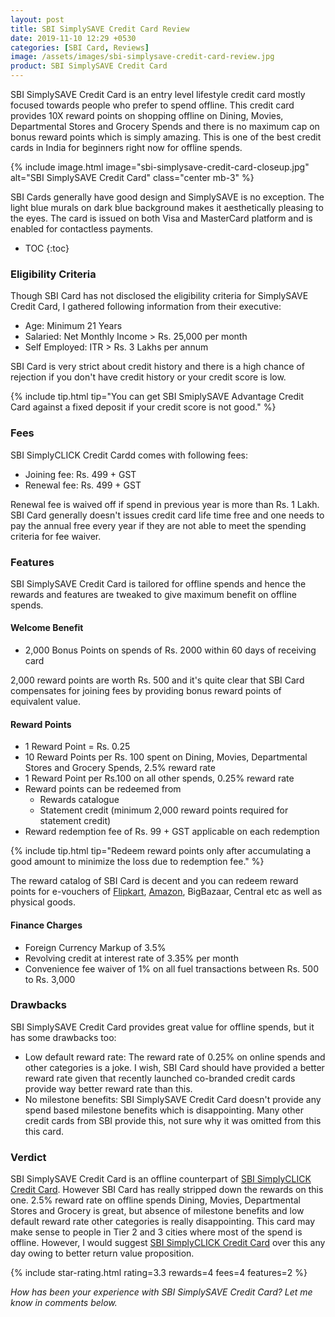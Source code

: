 ```yaml
---
layout: post
title: SBI SimplySAVE Credit Card Review
date: 2019-11-10 12:29 +0530
categories: [SBI Card, Reviews]
image: /assets/images/sbi-simplysave-credit-card-review.jpg
product: SBI SimplySAVE Credit Card
---
```


SBI SimplySAVE Credit Card is an entry level lifestyle credit card mostly focused towards people who prefer to spend offline. This credit card provides 10X reward points on shopping offline on Dining, Movies, Departmental Stores and Grocery Spends and there is no maximum cap on bonus reward points which is simply amazing. This is one of the best credit cards in India for beginners right now for offline spends.

{% include image.html image="sbi-simplysave-credit-card-closeup.jpg" alt="SBI SimplySAVE Credit Card" class="center mb-3" %}

SBI Cards generally have good design and SimplySAVE is no exception. The light blue murals on dark blue background makes it aesthetically pleasing to the eyes. The card is issued on both Visa and MasterCard platform and is enabled for contactless payments.

<!-- prettier-ignore -->
* TOC
{:toc}

### Eligibility Criteria

Though SBI Card has not disclosed the eligibility criteria for SimplySAVE Credit Card, I gathered following information from their executive:

- Age: Minimum 21 Years
- Salaried: Net Monthly Income > Rs. 25,000 per month
- Self Employed: ITR > Rs. 3 Lakhs per annum

SBI Card is very strict about credit history and there is a high chance of rejection if you don't have credit history or your credit score is low.

{% include tip.html tip="You can get SBI SmiplySAVE Advantage Credit Card against a fixed deposit if your credit score is not good." %}

### Fees

SBI SimplyCLICK Credit Cardd comes with following fees:

- Joining fee: Rs. 499 + GST
- Renewal fee: Rs. 499 + GST

Renewal fee is waived off if spend in previous year is more than Rs. 1 Lakh. SBI Card generally doesn't issues credit card life time free and one needs to pay the annual free every year if they are not able to meet the spending criteria for fee waiver.

### Features

SBI SimplySAVE Credit Card is tailored for offline spends and hence the rewards and features are tweaked to give maximum benefit on offline spends.

#### Welcome Benefit

- 2,000 Bonus Points on spends of Rs. 2000 within 60 days of receiving card

2,000 reward points are worth Rs. 500 and it's quite clear that SBI Card compensates for joining fees by providing bonus reward points of equivalent value.

#### Reward Points

- 1 Reward Point = Rs. 0.25
- 10 Reward Points per Rs. 100 spent on Dining, Movies, Departmental Stores and Grocery Spends, 2.5% reward rate
- 1 Reward Point per Rs.100 on all other spends, 0.25% reward rate
- Reward points can be redeemed from
  - Rewards catalogue
  - Statement credit (minimum 2,000 reward points required for statement credit)
- Reward redemption fee of Rs. 99 + GST applicable on each redemption

{% include tip.html tip="Redeem reward points only after accumulating a good amount to minimize the loss due to redemption fee." %}

The reward catalog of SBI Card is decent and you can redeem reward points for e-vouchers of [Flipkart](https://l.cardinfo.in/flipkart), [Amazon](https://l.cardinfo.in/amazon), BigBazaar, Central etc as well as physical goods.

#### Finance Charges

- Foreign Currency Markup of 3.5%
- Revolving credit at interest rate of 3.35% per month
- Convenience fee waiver of 1% on all fuel transactions between Rs. 500 to Rs. 3,000

### Drawbacks

SBI SimplySAVE Credit Card provides great value for offline spends, but it has some drawbacks too:

- Low default reward rate: The reward rate of 0.25% on online spends and other categories is a joke. I wish, SBI Card should have provided a better reward rate given that recently launched co-branded credit cards provide way better reward rate than this.
- No milestone benefits: SBI SimplySAVE Credit Card doesn't provide any spend based milestone benefits which is disappointing. Many other credit cards from SBI provide this, not sure why it was omitted from this this card.

### Verdict

SBI SimplySAVE Credit Card is an offline counterpart of [SBI SimplyCLICK Credit Card](/sbi-simplyclick-credit-card-review/). However SBI Card has really stripped down the rewards on this one. 2.5% reward rate on offline spends Dining, Movies, Departmental Stores and Grocery is great, but absence of milestone benefits and low default reward rate other categories is really disappointing. This card may make sense to people in Tier 2 and 3 cities where most of the spend is offline. However, I would suggest [SBI SimplyCLICK Credit Card](/sbi-simplyclick-credit-card-review/) over this any day owing to better return value proposition.

{% include star-rating.html rating=3.3 rewards=4 fees=4 features=2 %}

_How has been your experience with SBI SimplySAVE Credit Card? Let me know in comments below._
